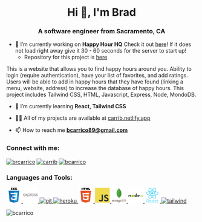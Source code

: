 <h1 align="center">Hi 👋, I'm Brad</h1>
<h3 align="center">A software engineer from Sacramento, CA</h3>

- 🔭 I’m currently working on **Happy Hour HQ** Check it out <a href="https://happy-hour-hq.onrender.com">here</a>! If it does not load right away give it 30 - 60 seconds for the server to start up! 
  - Repository for this project is <a href="https://https://github.com/BCarrico/HappyHourHQ">here</a>

<p>This is a website that allows you to find happy hours around you. Ability to login (require authentication), have your list of favorites, and add ratings. Users will be able to add in happy hours that they have found (linking a menu, website, address) to increase the database of happy hours. This project includes Tailwind CSS, HTML, Javascript, Express, Node, MondoDB. </p>

- 🌱 I’m currently learning **React, Tailwind CSS**

- 👨‍💻 All of my projects are available at [carrib.netlify.app](carrib.netlify.app)

- 📫 How to reach me **bcarrico89@gmail.com**

<h3 align="left">Connect with me:</h3>
<p align="left">
<a href="https://twitter.com/brcarrico" target="blank"><img align="center" src="https://raw.githubusercontent.com/rahuldkjain/github-profile-readme-generator/master/src/images/icons/Social/twitter.svg" alt="brcarrico" height="30" width="40" /></a>
<a href="https://linkedin.com/in/carrib" target="blank"><img align="center" src="https://raw.githubusercontent.com/rahuldkjain/github-profile-readme-generator/master/src/images/icons/Social/linked-in-alt.svg" alt="carrib" height="30" width="40" /></a>
<a href="https://www.leetcode.com/bcarrico" target="blank"><img align="center" src="https://raw.githubusercontent.com/rahuldkjain/github-profile-readme-generator/master/src/images/icons/Social/leet-code.svg" alt="bcarrico" height="30" width="40" /></a>
</p>

<h3 align="left">Languages and Tools:</h3>
<p align="left"> <a href="https://www.w3schools.com/css/" target="_blank" rel="noreferrer"> <img src="https://raw.githubusercontent.com/devicons/devicon/master/icons/css3/css3-original-wordmark.svg" alt="css3" width="40" height="40"/> </a> <a href="https://expressjs.com" target="_blank" rel="noreferrer"> <img src="https://raw.githubusercontent.com/devicons/devicon/master/icons/express/express-original-wordmark.svg" alt="express" width="40" height="40"/> </a> <a href="https://git-scm.com/" target="_blank" rel="noreferrer"> <img src="https://www.vectorlogo.zone/logos/git-scm/git-scm-icon.svg" alt="git" width="40" height="40"/> </a> <a href="https://heroku.com" target="_blank" rel="noreferrer"> <img src="https://www.vectorlogo.zone/logos/heroku/heroku-icon.svg" alt="heroku" width="40" height="40"/> </a> <a href="https://www.w3.org/html/" target="_blank" rel="noreferrer"> <img src="https://raw.githubusercontent.com/devicons/devicon/master/icons/html5/html5-original-wordmark.svg" alt="html5" width="40" height="40"/> </a> <a href="https://developer.mozilla.org/en-US/docs/Web/JavaScript" target="_blank" rel="noreferrer"> <img src="https://raw.githubusercontent.com/devicons/devicon/master/icons/javascript/javascript-original.svg" alt="javascript" width="40" height="40"/> </a> <a href="https://www.mongodb.com/" target="_blank" rel="noreferrer"> <img src="https://raw.githubusercontent.com/devicons/devicon/master/icons/mongodb/mongodb-original-wordmark.svg" alt="mongodb" width="40" height="40"/> </a> <a href="https://nodejs.org" target="_blank" rel="noreferrer"> <img src="https://raw.githubusercontent.com/devicons/devicon/master/icons/nodejs/nodejs-original-wordmark.svg" alt="nodejs" width="40" height="40"/> </a> <a href="https://reactjs.org/" target="_blank" rel="noreferrer"> <img src="https://raw.githubusercontent.com/devicons/devicon/master/icons/react/react-original-wordmark.svg" alt="react" width="40" height="40"/> </a> <a href="https://tailwindcss.com/" target="_blank" rel="noreferrer"> <img src="https://www.vectorlogo.zone/logos/tailwindcss/tailwindcss-icon.svg" alt="tailwind" width="40" height="40"/> </a> </p>

 <p><img align="center" src="https://github-readme-streak-stats.herokuapp.com/?user=bcarrico&" alt="bcarrico" /></p>

